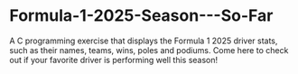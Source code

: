 # Formula-1-2025-Season---So-Far
A C programming exercise that displays the Formula 1 2025 driver stats, such as their names, teams, wins, poles and podiums. Come here to check out if your favorite driver is performing well this season!
